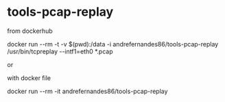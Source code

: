 # tools-pcap-replay

from dockerhub

docker run --rm -t -v $(pwd):/data -i andrefernandes86/tools-pcap-replay /usr/bin/tcpreplay --intf1=eth0 *.pcap


or 

with docker file

docker run --rm -it andrefernandes86/tools-pcap-replay



